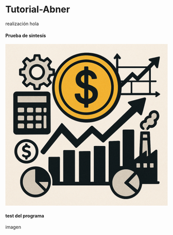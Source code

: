 # Tutorial-Abner
realización
hola


#### Prueba de sintesís
![prueba](hola.png)

#### test del programa
imagen
